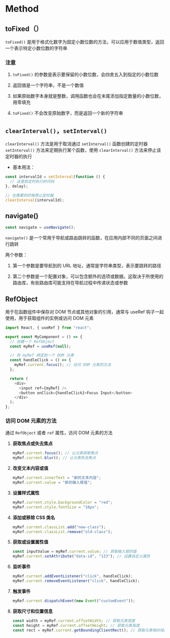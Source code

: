 # Method

## toFixed（）

`toFixed()` 是用于格式化数字为固定小数位数的方法，可以应用于数值类型，返回一个表示特定小数位数的字符串

### 注意

1. `toFixed()` 的参数是表示要保留的小数位数，会四舍五入到指定的小数位数

2. 返回值是一个字符串，不是一个数值

3. 如果原始数字本身就是整数，调用函数也会在末尾添加指定数量的小数位数，用零填充

4. `toFixed()` 不会改变原始数字，而是返回一个新的字符串

## `clearInterval()`，`setInterval()`

`clearInterval()` 方法是用于取消通过 `setInterval()` 函数创建的定时器
`setInterval()` 方法来定期执行某个函数，使用 `clearInterval()` 方法来停止该定时器的执行

- 基本用法：

```javascript
const intervalId = setInterval(function () {
  // 这里放定时执行的代码
}, delay);

// 在需要的时候停止定时器
clearInterval(intervalId);
```

## navigate()

```ts
const navigate = useNavigate();
```

`navigate()` 是一个常用于导航或路由跳转的函数，在应用内部不同的页面之间进行跳转

两个参数：

1. 第一个参数是要导航到的 URL 地址，通常是字符串类型，表示要跳转的路径

2. 第二个参数是一个配置对象，可以包含额外的选项或数据。这取决于所使用的路由库，有些路由库可能支持在导航过程中传递状态或参数

## RefObject

用于在函数组件中保存对 DOM 节点或其他对象的引用，通常与 useRef 钩子一起使用，用于获取组件的实例或访问 DOM 元素

```ts
import React, { useRef } from "react";

export const MyComponent = () => {
  // 创建一个 RefObject
  const myRef = useRef(null);

  // 将 myRef 绑定到一个 DOM 元素
  const handleClick = () => {
    myRef.current.focus(); // 访问 DOM 元素的方法
  };

  return (
    <div>
      <input ref={myRef} />
      <button onClick={handleClick}>Focus Input</button>
    </div>
  );
};
```

### 访问 DOM 元素的方法

通过 `RefObject` 或者 `ref` 属性，访问 DOM 元素的方法

1. **获取焦点或失去焦点**

   ```ts
   myRef.current.focus(); // 让元素获取焦点
   myRef.current.blur(); // 让元素失去焦点
   ```

2. **改变文本内容或值**

   ```ts
   myRef.current.innerText = "新的文本内容";
   myRef.current.value = "新的输入框值";
   ```

3. **设置样式属性**

   ```ts
   myRef.current.style.backgroundColor = "red";
   myRef.current.style.fontSize = "16px";
   ```

4. **添加或移除 CSS 类名**

   ```ts
   myRef.current.classList.add("new-class");
   myRef.current.classList.remove("old-class");
   ```

5. **获取或设置属性值**

   ```ts
   const inputValue = myRef.current.value; // 获取输入框的值
   myRef.current.setAttribute("data-id", "123"); // 设置自定义属性
   ```

6. **监听事件**

   ```ts
   myRef.current.addEventListener("click", handleClick);
   myRef.current.removeEventListener("click", handleClick);
   ```

7. **触发事件**

   ```ts
   myRef.current.dispatchEvent(new Event("customEvent"));
   ```

8. **获取尺寸和位置信息**

   ```ts
   const width = myRef.current.offsetWidth; // 获取元素宽度
   const height = myRef.current.offsetHeight; // 获取元素高度
   const rect = myRef.current.getBoundingClientRect(); // 获取元素相对视口的位置信息
   ```
